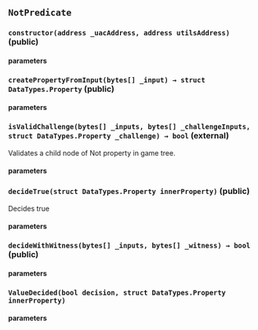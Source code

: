 ## `NotPredicate`



### `constructor(address _uacAddress, address utilsAddress)` (public)



#### parameters
### `createPropertyFromInput(bytes[] _input) → struct DataTypes.Property` (public)



#### parameters
### `isValidChallenge(bytes[] _inputs, bytes[] _challengeInputs, struct DataTypes.Property _challenge) → bool` (external)


Validates a child node of Not property in game tree.
#### parameters
### `decideTrue(struct DataTypes.Property innerProperty)` (public)


Decides true
#### parameters
### `decideWithWitness(bytes[] _inputs, bytes[] _witness) → bool` (public)



#### parameters
### `ValueDecided(bool decision, struct DataTypes.Property innerProperty)`



#### parameters

